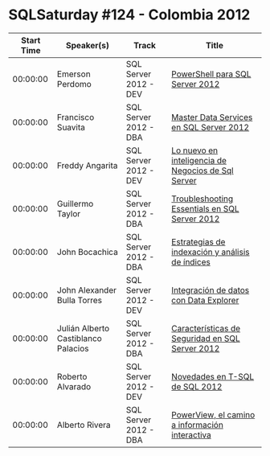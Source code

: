 # SQLSaturday #124 - Colombia 2012
Start Time|Speaker(s)|Track|Title
---|---|---|---
00:00:00|Emerson Perdomo|SQL Server 2012 - DEV|[PowerShell para SQL Server 2012](13774.md)
00:00:00|Francisco Suavita|SQL Server 2012 - DBA|[Master Data Services en SQL Server 2012](14330.md)
00:00:00|Freddy Angarita|SQL Server 2012 - DEV|[Lo nuevo en inteligencia de Negocios de Sql Server](14334.md)
00:00:00|Guillermo Taylor|SQL Server 2012 - DBA|[Troubleshooting Essentials en SQL Server 2012](14860.md)
00:00:00|John Bocachica|SQL Server 2012 - DBA|[Estrategias de indexación y análisis de índices](16069.md)
00:00:00|John Alexander Bulla Torres|SQL Server 2012 - DEV|[Integración de datos con Data Explorer](17271.md)
00:00:00|Julián Alberto Castiblanco Palacios|SQL Server 2012 - DBA|[Características de Seguridad en SQL Server 2012](17773.md)
00:00:00|Roberto Alvarado|SQL Server 2012 - DEV|[Novedades en T-SQL de SQL 2012](22441.md)
00:00:00|Alberto Rivera|SQL Server 2012 - DBA|[PowerView, el camino a información interactiva](9192.md)
